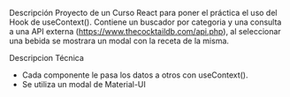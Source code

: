 Descripción
  Proyecto de un Curso React para poner el práctica el uso del Hook de useContext(). Contiene un buscador por categoria y una consulta a una API externa (https://www.thecocktaildb.com/api.php), al seleccionar una bebida se mostrara un modal con la receta de la misma.

Descripcion Técnica
  - Cada componente le pasa los datos a otros con useContext().
  - Se utiliza un modal de Material-UI

